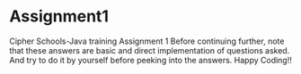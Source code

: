 # Assignment1
Cipher Schools-Java training Assignment 1
Before continuing further, note that these answers are basic and direct implementation of questions asked.
And try to do it by yourself before peeking into the answers.
Happy Coding!!
